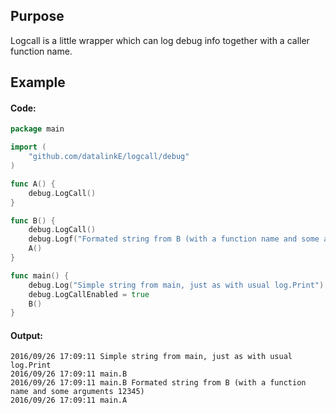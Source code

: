 ## Purpose
Logcall is a little wrapper which can log debug info together with a caller function name.

## Example

#### Code:

```go
package main

import (
	"github.com/datalinkE/logcall/debug"
)

func A() {
	debug.LogCall()
}

func B() {
	debug.LogCall()
	debug.Logf("Formated string from B (with a function name and some arguments %v)", 12345)
	A()
}

func main() {
	debug.Log("Simple string from main, just as with usual log.Print")
	debug.LogCallEnabled = true
	B()
}
```

#### Output:
```
2016/09/26 17:09:11 Simple string from main, just as with usual log.Print
2016/09/26 17:09:11 main.B
2016/09/26 17:09:11 main.B Formated string from B (with a function name and some arguments 12345)
2016/09/26 17:09:11 main.A
```

